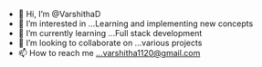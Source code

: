 - 👋 Hi, I’m @VarshithaD
- 👀 I’m interested in ...Learning and implementing new concepts
- 🌱 I’m currently learning ...Full stack development
- 💞️ I’m looking to collaborate on ...various projects
- 📫 How to reach me ...varshitha1120@gmail.com

<!---
VarshithaD/VarshithaD is a ✨ special ✨ repository because its `README.md` (this file) appears on your GitHub profile.
You can click the Preview link to take a look at your changes.
--->
